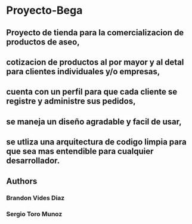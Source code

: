 # Proyecto-Bega

## Proyecto de tienda para la comercializacion de productos de aseo,
## cotizacion de productos al por mayor y al detal para clientes individuales y/o empresas,
## cuenta con un perfil para que cada cliente se registre y administre sus pedidos,
## se maneja un diseño agradable y facil de usar,
## se utliza una arquitectura de codigo limpia para que sea mas entendible para cualquier desarrollador.

## Authors

### Brandon Vides Diaz
### Sergio Toro Munoz
